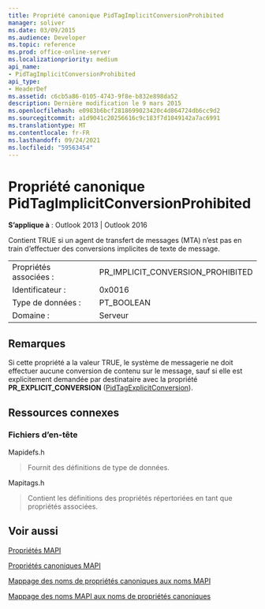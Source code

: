 ```yaml
---
title: Propriété canonique PidTagImplicitConversionProhibited
manager: soliver
ms.date: 03/09/2015
ms.audience: Developer
ms.topic: reference
ms.prod: office-online-server
ms.localizationpriority: medium
api_name:
- PidTagImplicitConversionProhibited
api_type:
- HeaderDef
ms.assetid: c6cb5a86-0105-4743-9f8e-b832e898da52
description: Dernière modification le 9 mars 2015
ms.openlocfilehash: e0983b6bcf2818699023420c4d864724db6cc9d2
ms.sourcegitcommit: a1d9041c20256616c9c183f7d1049142a7ac6991
ms.translationtype: MT
ms.contentlocale: fr-FR
ms.lasthandoff: 09/24/2021
ms.locfileid: "59563454"
---
```

# <a name="pidtagimplicitconversionprohibited-canonical-property"></a>Propriété canonique PidTagImplicitConversionProhibited

  
  
**S’applique à** : Outlook 2013 | Outlook 2016 
  
Contient TRUE si un agent de transfert de messages (MTA) n’est pas en train d’effectuer des conversions implicites de texte de message.
  
|||
|:-----|:-----|
|Propriétés associées :  <br/> |PR_IMPLICIT_CONVERSION_PROHIBITED  <br/> |
|Identificateur :  <br/> |0x0016  <br/> |
|Type de données :  <br/> |PT_BOOLEAN  <br/> |
|Domaine :  <br/> |Serveur  <br/> |
   
## <a name="remarks"></a>Remarques

Si cette propriété a la valeur TRUE, le système de messagerie ne doit effectuer aucune conversion de contenu sur le message, sauf si elle est explicitement demandée par destinataire avec la propriété **PR_EXPLICIT_CONVERSION** ([PidTagExplicitConversion](pidtagexplicitconversion-canonical-property.md)).
  
## <a name="related-resources"></a>Ressources connexes

### <a name="header-files"></a>Fichiers d’en-tête

Mapidefs.h
  
> Fournit des définitions de type de données.
    
Mapitags.h
  
> Contient les définitions des propriétés répertoriées en tant que propriétés associées.
    
## <a name="see-also"></a>Voir aussi



[Propriétés MAPI](mapi-properties.md)
  
[Propriétés canoniques MAPI](mapi-canonical-properties.md)
  
[Mappage des noms de propriétés canoniques aux noms MAPI](mapping-canonical-property-names-to-mapi-names.md)
  
[Mappage des noms MAPI aux noms de propriétés canoniques](mapping-mapi-names-to-canonical-property-names.md)

